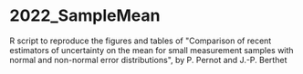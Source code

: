 # 2022_SampleMean

R script to reproduce the figures and tables of 
"Comparison of recent estimators of uncertainty 
on the mean for small measurement samples with 
normal and non-normal error distributions",
by P. Pernot and J.-P. Berthet

